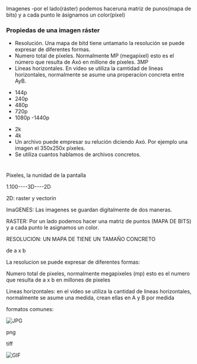 
Imagenes
 -por el lado(ráster) podemos haceruna matriz de punos(mapa de bits) y a cada punto le ásignamos un color(píxel)
 

### Propiedas de una imagen ráster
* Resolución. Una mapa de bitd tiene untamańo la resolución se puede expresar de diferentes formas.
*  Numero total de píxeles. Normalmente MP (megapíxel) esto es el número que resulta de Axó en millone de píxeles.   3MP
*  Líneas horizontales. En vídeo se utiliza la camtidad de líneas horizontales, normalmente se asume una properacíon concreta entre AyB.
-  144p
-  240p
-  480p
-  720p
-  1080p
-1440p
*  2k
*  4k
*  Un archivo puede empresar su relución diciendo Axó. Por ejemplo una imagen el 350x250x píxeles.
*  Se utiliza cuantos hablamos de archivos concretos.

# 
Pixeles, la nunidad de la pantalla

1.100----3D----2D

2D: raster y vectorin

ImaGENES: Las imagenes se guardan digitalmente de dos maneras. 

RASTER: Por un lado podemos hacer una matriz de puntos (MAPA DE BITS) y a cada punto le asignamos un color.


RESOLUCION: UN MAPA DE TIENE UN TAMAÑO CONCRETO

de a x b

La resolucion se puede expresar de diferentes formas: 

Numero total de pixeles, normalmente megapixeles (mp) esto es el numero que resulta de a x b en millones de pixeles

Lineas horizontales: en el video se utiliza la cantidad de lineas horizontales, normalmente se asume una medida, crean ellas en A y B por medida

formatos comunes:

![JPG](https://www.cleverfiles.com/howto/wp-content/uploads/2018/03/minion.jpg)

png

tiff

![GIF](https://i2.wp.com/hipertextual.com/wp-content/uploads/2016/10/giphy.gif?w=400&ssl=1)

